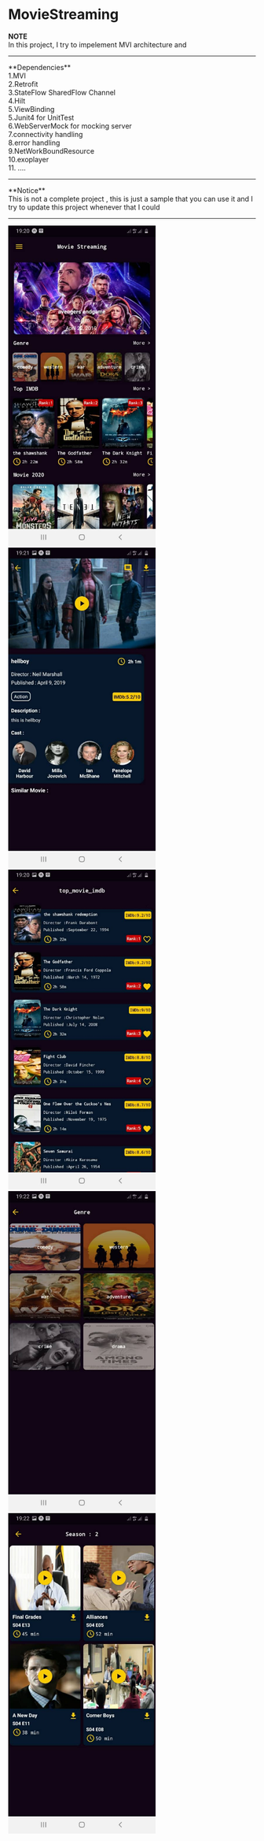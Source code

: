 # MovieStreaming <br>
**NOTE**<br> 
In this project, I try to impelement MVI architecture and
<hr>
**Dependencies**<br>
1.MVI <br>
2.Retrofit<br>
3.StateFlow SharedFlow Channel<br>
4.Hilt<br>
5.ViewBinding<br>
5.Junit4 for UnitTest<br>
6.WebServerMock for mocking server<br>
7.connectivity handling<br>
8.error handling<br>
9.NetWorkBoundResource<br>
10.exoplayer<br>
11. ....<br>
<hr>
**Notice**<br>
This is not a complete project , this is just a sample that you can use it and I try to update this project whenever that I could<br><hr>

<img src="/screenshots/home.jpg" width="300" >  

<img src="/screenshots/movie.jpg" width="300" >

<img src="/screenshots/movie_list.jpg" width="300" >

<img src="/screenshots/genre.jpg" width="300" >

<img src="/screenshots/series.jpg" width="300" >
